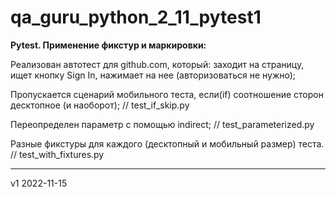 # qa_guru_python_2_11_pytest1
<b>Pytest. Применение фикстур и маркировки:</b>

Реализован автотест для github.com, который:
заходит на страницу, 
ищет кнопку Sign In, 
нажимает на нее (авторизоваться не нужно);

Пропускается сценарий мобильного теста, если(if) соотношение сторон десктопное (и наоборот); // test_if_skip.py


Переопределен параметр с помощью indirect;  // test_parameterized.py

Разные фикстуры для каждого (десктопный и мобильный размер) теста. // test_with_fixtures.py

------
v1 2022-11-15